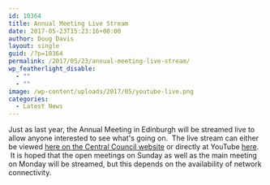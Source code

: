 ```yaml
---
id: 10364
title: Annual Meeting Live Stream
date: 2017-05-23T15:23:16+00:00
author: Doug Davis
layout: single
guid: /?p=10364
permalink: /2017/05/23/annual-meeting-live-stream/
wp_featherlight_disable:
  - ""
  - ""
image: /wp-content/uploads/2017/05/youtube-live.png
categories:
  - Latest News
---
```

Just as last year, the Annual Meeting in Edinburgh will be streamed live to allow anyone interested to see what&apos;s going on.  The live stream can either be viewed [here on the Central Council website](/about/meetings/2017-meeting/) or directly at YouTube <a href="http://bit.ly/cccbr-live-broadcast" target="_blank" rel="noopener noreferrer">here</a>.  It is hoped that the open meetings on Sunday as well as the main meeting on Monday will be streamed, but this depends on the availability of network connectivity.
